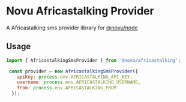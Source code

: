 # Novu Africastalking Provider

A Africastalking sms provider library for [@novu/node](https://github.com/novuhq/novu)

## Usage

```javascript
import { AfricastalkingSmsProvider } from '@novu/africastalking';

 const provider = new AfricastalkingSmsProvider({
    apiKey: process.env.AFRICASTALKING_API_KEY,
    username: process.env.AFRICASTALKING_USERNAME,
    from: process.env.AFRICASTALKING_FROM
  });
```
